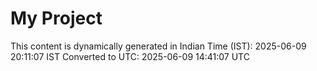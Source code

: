 # My Project

This content is dynamically generated in Indian Time (IST): 2025-06-09 20:11:07 IST
Converted to UTC: 2025-06-09 14:41:07 UTC
